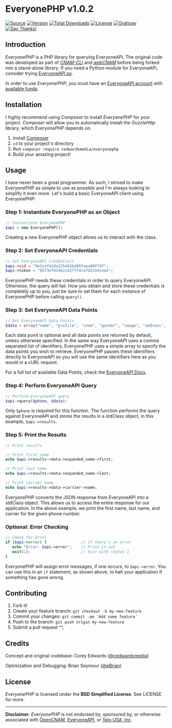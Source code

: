 # EveryonePHP v1.0.2

[![Source](https://img.shields.io/badge/source-cedwardsmedia/everyonephp-blue.svg?style=flat-square "Source")](https://www.github.com/cedwardsmedia/cnam)
[![Version](https://img.shields.io/badge/version-1.0.2-brightgreen.svg?style=flat-square)]()
[![Total Downloads](https://img.shields.io/packagist/dt/cedwardsmedia/everyonephp.svg?style=flat-square)](https://packagist.org/packages/cedwardsmedia/everyonephp)
[![License](https://img.shields.io/badge/license-BSD-lightgrey.svg?style=flat-square "License")](./LICENSE.md)
[![Gratipay](https://img.shields.io/gratipay/cedwardsmedia.svg?style=flat-square "License")](https://gratipay.com/~cedwardsmedia/)
[![Say Thanks!](https://img.shields.io/badge/Say%20Thanks-!-1EAEDB.svg)](https://saythanks.io/to/cedwardsmedia)

## Introduction
_EveryonePHP_ is a PHP library for querying EveryoneAPI. The original code was developed as part of [_CNAM-CLI_](https://github.com/cedwardsmedia/cnam-cli) and [_webCNAM_](https://github.com/cedwardsmedia/webcnam) before being forked into a stand-alone library. If you need a Python module for EveryoneAPI, consider trying [EveryoneAPI.py](https://github.com/cedwardsmedia/everyoneapi.py).

In order to use _EveryonePHP_, you must have an [EveryoneAPI account](https://www.everyoneapi.com/sign-up)  with [available funds](https://www.everyoneapi.com/pricing).

## Installation

I highly recommend using _Composer_ to install _EveryonePHP_ for your project. _Composer_ will allow you to automatically install the _GuzzleHttp_ library, which _EveryonePHP_ depends on.

1. Install [Composer](https://getcomposer.org/download/)
2. `cd` to your project's directory
3. Run `composer require cedwardsmedia/everyonephp`
4. Build your amazing project!


## Usage

I have never been a great programmer. As such, I strived to make EveryonePHP as simple to use as possible and I'm always looking to simplify it even more. Let's build a basic EveryoneAPI client using EveryonePHP:

### Step 1: Instantiate EveryonePHP as an Object
```php
// Instantiate EveryonePHP
$api = new EveryonePHP();
```
Creating a new EveryonePHP object allows us to interact with the class.

### Step 2: Set EveryoneAPI Credentials
```php
// Set EveryoneAPI Credentials
$api->sid = "9e3cef42da225d42bd86feaa80ff47";
$api->token = "65f3ef01462c62f7f4ce7d2156ceee";
```
EveryonePHP needs these credentials in order to query EveryoneAPI. Otherwise, the query will fail. How you obtain and store these credentials is completely up to you, just be sure to set them for each instance of EveryonePHP before calling `query()`.

### Step 3: Set EveryoneAPI Data Points
```php
// Set EveryoneAPI Data Points
$data = array("name", "profile", "cnam", "gender", "image", "address", "location", "line_provider", "carrier", "carrier_o", "linetype");
```
Each data point is optional and all data points are returned by default, unless otherwise specified. In the same way EveryoneAPI uses a comma separated list of identifiers, EveryonePHP uses a simple array to specify the data points you wish to retrieve. EveryonePHP passes these identifiers directly to EveryoneAPI so you will use the same identifiers here as you would in a cURL request.

For a full list of available Data Points, check the [EveryoneAPI Docs](https://www.everyoneapi.com/docs#data-points).

### Step 4: Perform EveryoneAPI Query
```php
// Perform EveryoneAPI query
$api->query($phone, $data);
```
Only `$phone` is required for this function. The function performs the query against EveryoneAPI and stores the results in a stdClass object, in this example, `$api->results`.

### Step 5: Print the Results
```php
// Print results

// Print first name
echo $api->results->data->expanded_name->first;

// Print last name
echo $api->results->data->expanded_name->last;

// Print carrier name
echo $api->results->data->carrier->name;
```
EveryonePHP converts the JSON response from EveryoneAPI into a stdClass object. This allows us to access the entire response for our application. In the above example, we print the first name, last name, and carrier for the given phone number.

### Optional: Error Checking
```php
// Check for Error
if ($api->error) {               // If there's an error
   echo "Error: $api->error";    // Print it out
   exit(1);                      // Exit with status 1
}
```
EveryonePHP will assign error messages, if one occurs, to `$api->error`. You can use this in an `if` statement, as shown above, to halt your application if something has gone wrong.

## Contributing

1. Fork it!
2. Create your feature branch: `git checkout -b my-new-feature`
3. Commit your changes: `git commit -am 'Add some feature'`
4. Push to the branch: `git push origin my-new-feature`
5. Submit a pull request ^^,

## Credits
Concept and original codebase: Corey Edwards ([@cedwardsmedia](https://www.twitter.com/cedwardsmedia))

Optimization and Debugging: Brian Seymour ([@eBrian](http://bri.io))

## License
_EveryonePHP_ is licensed under the **BSD Simplified License**. See LICENSE for more.

---
**Disclaimer**: _EveryonePHP_ is not endorsed by, sponsored by, or otherwise associated with [OpenCNAM](http://www.opencnam.com), [EveryoneAPI](http://www.everyoneapi.com), or [Telo USA, Inc](http://www.telo.com).
